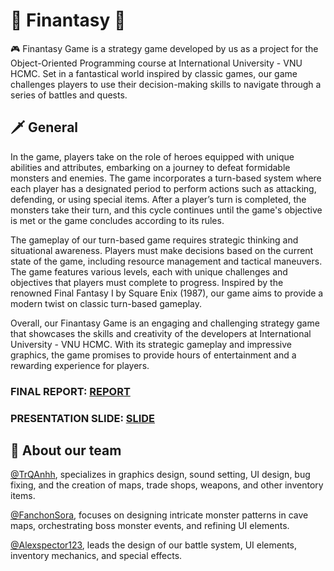 # 🏰 Finantasy 🏹
🎮 Finantasy Game is a strategy game developed by us as a project for the Object-Oriented Programming course at International University - VNU HCMC. Set in a fantastical world inspired by classic games, our game challenges players to use their decision-making skills to navigate through a series of battles and quests.
## 🗡️ General
In the game, players take on the role of heroes equipped with unique abilities and attributes, embarking on a journey to defeat formidable monsters and enemies. The game incorporates a turn-based system where each player has a designated period to perform actions such as attacking, defending, or using special items. After a player’s turn is completed, the monsters take their turn, and this cycle continues until the game's objective is met or the game concludes according to its rules.

The gameplay of our turn-based game requires strategic thinking and situational awareness. Players must make decisions based on the current state of the game, including resource management and tactical maneuvers. The game features various levels, each with unique challenges and objectives that players must complete to progress. Inspired by the renowned Final Fantasy I by Square Enix (1987), our game aims to provide a modern twist on classic turn-based gameplay.

Overall, our Finantasy Game is an engaging and challenging strategy game that showcases the skills and creativity of the developers at International University - VNU HCMC. With its strategic gameplay and impressive graphics, the game promises to provide hours of entertainment and a rewarding experience for players.

### FINAL REPORT: [REPORT](https://drive.google.com/file/d/17t1StQqDesR0X00bxsoAf3agX4RuDzBw/view?usp=sharing)

### PRESENTATION SLIDE: [SLIDE](https://docs.google.com/presentation/d/15dtwuxX2EELQuNiI4CU7atfMWvcWSuyh/edit?usp=sharing&ouid=103789895802870681381&rtpof=true&sd=true)


## 👥 About our team
[@TrQAnhh](https://github.com/TrQAnhh), specializes in graphics design, sound setting, UI design, bug fixing, and the creation of maps, trade shops, weapons, and other inventory items.

[@FanchonSora](https://github.com/FanchonSora), focuses on designing intricate monster patterns in cave maps, orchestrating boss monster events, and refining UI elements. 

[@Alexspector123](https://github.com/Alexspector123), leads the design of our battle system, UI elements, inventory mechanics, and special effects. 
